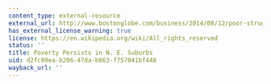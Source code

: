 ```yaml
---
content_type: external-resource
external_url: http://www.bostonglobe.com/business/2014/08/12/poor-struggle-behind-suburban-facade/mAd7SHYJ8JVV6nYGzmRTaK/story.html
has_external_license_warning: true
license: https://en.wikipedia.org/wiki/All_rights_reserved
status: ''
title: Poverty Persists in N. E. Suburbs
uid: d2fc09ea-b206-47da-b863-f757041bf448
wayback_url: ''
---
```

